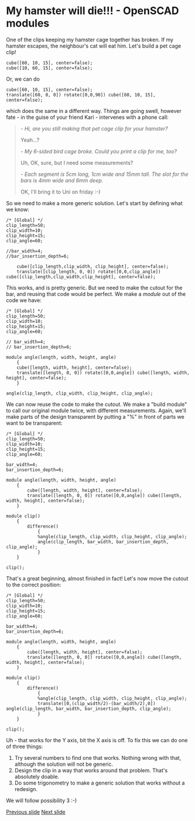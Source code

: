 # My hamster will die!!! - OpenSCAD modules

One of the clips keeping my hamster cage together has broken. If my hamster escapes, the neighbour's cat will eat him. 
Let's build a pet cage clip!

~~~
cube([60, 10, 15], center=false);
cube([10, 60, 15], center=false);
~~~
Or, we can do
~~~
cube([60, 10, 15], center=false);
translate([60, 0, 0]) rotate([0,0,90]) cube([60, 10, 15], center=false);
~~~
which does the same in a different way. 
Things are going swell, however fate - in the guise of your friend Kari - intervenes with a phone call:

>*- Hi, are you still making that pet cage clip for your hamster?*
>
> Yeah...?
>
>*- My 6-sided bird cage broke. Could you print a clip for me, too?*
>
> Uh, OK, sure, but I need some measurements?
>
>*- Each segment is 5cm long, 1cm wide and 15mm tall. The slot for the bars is 4mm wide and 6mm deep.*
>
> OK, I'll bring it to Uni on friday :-)

So we need to make a more generic solution. 
Let's start by defining what we know:

~~~
/* [Global] */ 
clip_length=50;
clip_width=10;
clip_height=15;
clip_angle=60;

//bar_width=4;
//bar_insertion_depth=6;

	cube([clip_length,clip_width, clip_height], center=false);
	translate([clip_length, 0, 0]) rotate([0,0,clip_angle]) cube([clip_length,clip_width,clip_height], center=false);
~~~

This works, and is pretty generic. But we need to make the cutout for the bar, and reusing that code would be perfect. We make a _module_ out of the code we have:

~~~
/* [Global] */ 
clip_length=50;
clip_width=10;
clip_height=15;
clip_angle=60;

// bar_width=4;
// bar_insertion_depth=6;

module angle(length, width, height, angle)
    {
	cube([length, width, height], center=false);
	translate([length, 0, 0]) rotate([0,0,angle]) cube([length, width, height], center=false);
    }

angle(clip_length, clip_width, clip_height, clip_angle);
~~~

We can now reuse the code to make the cutout. 
We make a "build module" to call our original module twice, with different measurements. 
Again, we'll make parts of the design transparent by putting a "%" in front of parts we want to be transparent:

~~~
/* [Global] */
clip_length=50;
clip_width=10;
clip_height=15;
clip_angle=60;

bar_width=4;
bar_insertion_depth=6;

module angle(length, width, height, angle)
    {
        cube([length, width, height], center=false);
        translate([length, 0, 0]) rotate([0,0,angle]) cube([length, width, height], center=false);
    }

module clip()
    {
        difference()
            {
            %angle(clip_length, clip_width, clip_height, clip_angle);
            angle(clip_length, bar_width, bar_insertion_depth, clip_angle);
            }
    }
        
clip();
~~~

That's a great beginning, almost finished in fact! Let's now move the cutout to the correct position:

~~~
/* [Global] */
clip_length=50;
clip_width=10;
clip_height=15;
clip_angle=60;

bar_width=4;
bar_insertion_depth=6;

module angle(length, width, height, angle)
    {
        cube([length, width, height], center=false);
        translate([length, 0, 0]) rotate([0,0,angle]) cube([length, width, height], center=false);
    }

module clip()
    {
        difference()
            {
            %angle(clip_length, clip_width, clip_height, clip_angle);
            translate([0,(clip_width/2)-(bar_width/2),0]) angle(clip_length, bar_width, bar_insertion_depth, clip_angle);
            }
    }
        
clip();
~~~

Uh - that works for the Y axis, bit the X axis is off. 
To fix this we can do one of three things:

1. Try several numbers to find one that works. Nothing wrong with that, although the solution will not be generic.
2. Design the clip in a way that works around that problem. That's absolutely doable.
3. Do some trigonometry to make a generic solution that works without a redesign. 

We will follow possibility 3 :-)

[Previous slide](03-basicOpenSCAD.md)
[Next slide](05-trigonometry_conditionals_loops.md)

